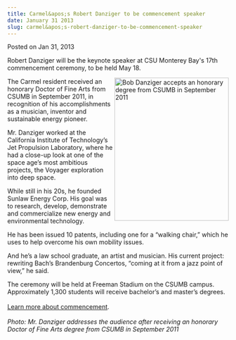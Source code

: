 ```yaml
---
title: Carmel&apos;s Robert Danziger to be commencement speaker
date: January 31 2013
slug: carmel&apos;s-robert-danziger-to-be-commencement-speaker
---
```





<span class="date">Posted on Jan 31, 2013    </span>
<p>Robert Danziger will be the keynote speaker at CSU Monterey
Bay&apos;s 17th commencement ceremony, to be held May 18.</p>
<p><img alt="Bob Danziger accepts an honorary degree from CSUMB in September 2011" src="http://news.csumb.edu/sites/default/files/65/attachments/news/images/bob_getting_honorary_degree.png" style="float:right; width:260px; height:325px">The Carmel
resident received an honorary Doctor of Fine Arts from CSUMB in
September 2011, in recognition of his accomplishments as a
musician, inventor and sustainable energy pioneer.</img></p>
<p>Mr. Danziger worked at the California Institute of Technology&#x2019;s
Jet Propulsion Laboratory, where he had a close-up look at one of
the space age&#x2019;s most ambitious projects, the Voyager exploration
into deep space.</p>
<p>While still in his 20s, he founded Sunlaw Energy Corp. His goal
was to research, develop, demonstrate and commercialize new energy
and environmental technology.</p>
<p>He has been issued 10 patents, including one for a &#x201C;walking
chair,&#x201D; which he uses to help overcome his own mobility issues.</p>
<p>And he&#x2019;s a law school graduate, an artist and musician. His
current project: rewriting Bach&#x2019;s Brandenburg Concertos, &#x201C;coming at
it from a jazz point of view,&#x201D; he said.</p>
<p>The ceremony will be held at Freeman Stadium on the CSUMB
campus. Approximately 1,300 students will receive bachelor&#x2019;s and
master&#x2019;s degrees.<br>
<br>
<a href="http://commencement.csumb.edu/commencement-home" rel="nofollow">Learn more about commencement</a>.<br>
<br>
<em>Photo: Mr. Danziger addresses the audience after receiving an
honorary Doctor of Fine Arts degree from CSUMB in September
2011</em></br></br></br></br></p>
<p><br>
&#xA0;</br></p>





